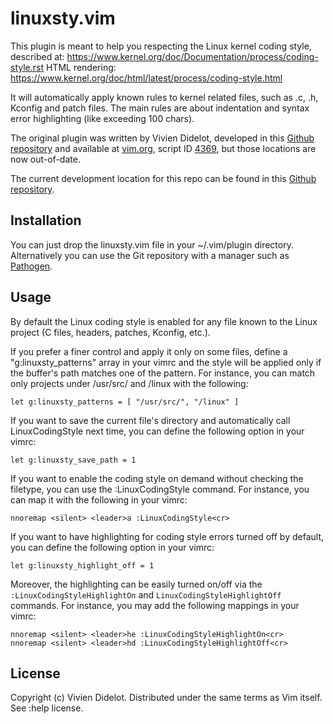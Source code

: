 # linuxsty.vim

This plugin is meant to help you respecting the Linux kernel coding style,
described at: https://www.kernel.org/doc/Documentation/process/coding-style.rst
HTML rendering: https://www.kernel.org/doc/html/latest/process/coding-style.html

It will automatically apply known rules to kernel related files, such as .c,
.h, Kconfig and patch files. The main rules are about indentation and syntax
error highlighting (like exceeding 100 chars).

The original plugin was written by Vivien Didelot, developed in this
[Github repository](https://github.com/vivien/vim-linux-coding-style) and
available at [vim.org](https://www.vim.org), script ID
[4369](https://www.vim.org/scripts/script.php?script_id=4369), but those
locations are now out-of-date.

The current development location for this repo can be found in this
[Github repository](https://github.com/gregkh/kernel-coding-style).

## Installation

You can just drop the linuxsty.vim file in your ~/.vim/plugin directory.
Alternatively you can use the Git repository with a manager such as
[Pathogen](https://github.com/tpope/vim-pathogen).

## Usage

By default the Linux coding style is enabled for any file known to the Linux
project (C files, headers, patches, Kconfig, etc.).

If you prefer a finer control and apply it only on some files, define
a "g:linuxsty_patterns" array in your vimrc and the style will be applied only
if the buffer's path matches one of the pattern. For instance, you can match
only projects under /usr/src/ and /linux with the following:

    let g:linuxsty_patterns = [ "/usr/src/", "/linux" ]

If you want to save the current file's directory and automatically call
LinuxCodingStyle next time, you can define the following option in your
vimrc:

    let g:linuxsty_save_path = 1

If you want to enable the coding style on demand without checking the filetype,
you can use the :LinuxCodingStyle command. For instance, you can map it with
the following in your vimrc:

    nnoremap <silent> <leader>a :LinuxCodingStyle<cr>

If you want to have highlighting for coding style errors turned off by default,
you can define the following option in your vimrc:

    let g:linuxsty_highlight_off = 1

Moreover, the highlighting can be easily turned on/off via the
`:LinuxCodingStyleHighlightOn` and `LinuxCodingStyleHighlightOff` commands.
For instance, you may add the following mappings in your vimrc:

    nnoremap <silent> <leader>he :LinuxCodingStyleHighlightOn<cr>
    nnoremap <silent> <leader>hd :LinuxCodingStyleHighlightOff<cr>

## License

Copyright (c) Vivien Didelot. Distributed under the same terms as Vim itself.
See :help license.
